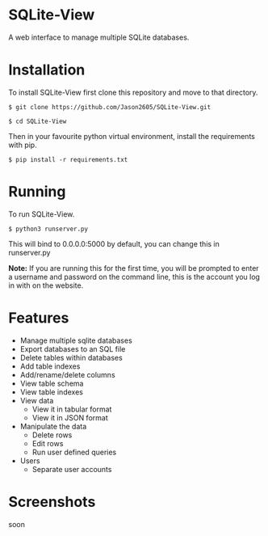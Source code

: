 # SQLite-View
A web interface to manage multiple SQLite databases.

# Installation
To install SQLite-View first clone this repository and move to that directory.

`$ git clone https://github.com/Jason2605/SQLite-View.git`

`$ cd SQLite-View`

Then in your favourite python virtual environment, install the requirements with pip.

`$ pip install -r requirements.txt`

# Running
To run SQLite-View.

`$ python3 runserver.py`

This will bind to 0.0.0.0:5000 by default, you can change this in runserver.py

**Note:** If you are running this for the first time, you will be prompted to enter a username and password on the command line, this is the account you log in with on the website.

# Features

- Manage multiple sqlite databases
- Export databases to an SQL file
- Delete tables within databases
- Add table indexes
- Add/rename/delete columns
- View table schema
- View table indexes
- View data
  * View it in tabular format
  * View it in JSON format
- Manipulate the data
  * Delete rows
  * Edit rows
  * Run user defined queries
- Users
  * Separate user accounts
  
# Screenshots

soon
